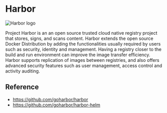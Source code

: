 # Harbor

![Harbor logo](https://raw.githubusercontent.com/goharbor/harbor/master/docs/img/harbor_logo.png)

Project Harbor is an an open source trusted cloud native registry project that stores, signs, and scans content. Harbor extends the open source Docker Distribution by adding the functionalities usually required by users such as security, identity and management. Having a registry closer to the build and run environment can improve the image transfer efficiency. Harbor supports replication of images between registries, and also offers advanced security features such as user management, access control and activity auditing.

## Reference

* <https://github.com/goharbor/harbor>
* <https://github.com/goharbor/harbor-helm>